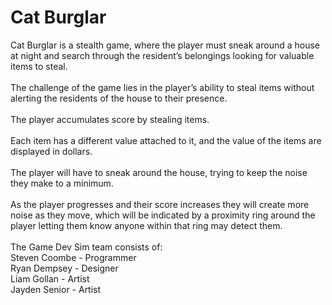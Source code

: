 # Cat Burglar <br />
Cat Burglar is a stealth game, where the player must sneak around a house at night and search through the resident’s belongings looking for valuable items to steal. <br />
<br />
The challenge of the game lies in the player’s ability to steal items without alerting the residents of the house to their presence. <br />
<br />
The player accumulates score by stealing items. <br />
<br />
Each item has a different value attached to it, and the value of the items are displayed in dollars. <br />
<br />
The player will have to sneak around the house, trying to keep the noise they make to a minimum. <br />
<br />
As the player progresses and their score increases they will create more noise as they move, which will be indicated by a proximity ring around the player letting them know anyone within that ring may detect them. <br />
<br />
The Game Dev Sim team consists of: <br>
Steven Coombe - Programmer <br>
Ryan Dempsey - Designer <br>
Liam Gollan - Artist <br>
Jayden Senior - Artist <br>
